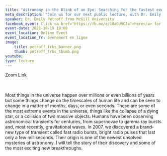 ```yaml
---
title: "Astronomy in the Blink of an Eye: Searching for the fastest events in the Universe"
meta_description: "Join us for our next public lecture, with Dr. Emily Petroff from McGill University! Come and learn about fast radio bursts, these bright flashes of light from distant galaxies that have captured the world of astronomy over the last decade!"
speaker: Dr. Emily Petroff from McGill University
facebook_event: Click <a href="https://fb.me/e/10aDU9CIa">here</a> for the facebook event!
event-date: 2021-10-19 19:00
event_location: Online Event
event_location_fr: événement en ligne
image:
    title: petroff_frbs_banner.png
    thumb: petroff_frbs_thumb.png
youtube:
type: lecture
---
```

<a href="https://mcgill.zoom.us/j/82358869262">Zoom Link</a>
<br>
<br><br>

Most things in the universe happen over millions or even billions of years but some things change on the timescales of human life and can be seen to change in a matter of months, days, or even seconds. These are some of the most extreme events in the universe, things like the collapse of a dying star, or a collision of two massive objects. Humans have been observing astronomical transients for centuries, from supernovae to gamma ray bursts and, most recently, gravitational waves. In 2007, we discovered a brand-new type of transient called fast radio bursts, bright radio pulses that last only a few milliseconds. Their origin is one of the newest unsolved mysteries of astronomy. I will tell the story of their discovery and some of the most exciting new breakthroughs.